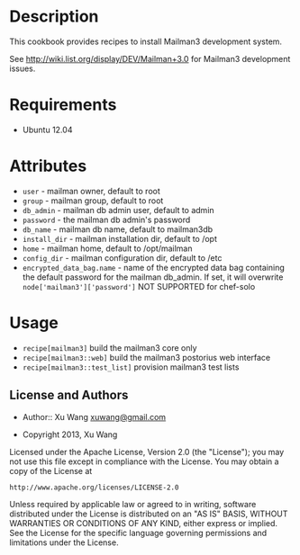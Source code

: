 Description
===========
This cookbook provides recipes to install Mailman3 development system.
  
See http://wiki.list.org/display/DEV/Mailman+3.0 for Mailman3 development issues.

Requirements
============

* Ubuntu 12.04

Attributes
==========

* `user`  - mailman owner, default to root
* `group`	- mailman group, default to root
* `db_admin` - mailman db admin user, default to admin
* `password` - the mailman db admin's password
* `db_name` - mailman db name, default to mailman3db
* `install_dir` - mailman installation dir, default to /opt
* `home` - mailman home, default to /opt/mailman
* `config_dir` - mailman configuration dir, default to /etc
* `encrypted_data_bag.name` - name of the encrypted data bag containing the default password for
													the mailman db_admin. If set, it will overwrite `node['mailman3']['password']`
													NOT SUPPORTED for chef-solo
													

Usage
=====

* `recipe[mailman3]` build the mailman3 core only
* `recipe[mailman3::web]` build the mailman3 postorius web interface
* `recipe[mailman3::test_list]` provision mailman3 test lists


License and Authors
-------------------
* Author:: Xu Wang <xuwang@gmail.com>

* Copyright 2013, Xu Wang

Licensed under the Apache License, Version 2.0 (the "License");
you may not use this file except in compliance with the License.
You may obtain a copy of the License at

    http://www.apache.org/licenses/LICENSE-2.0

Unless required by applicable law or agreed to in writing, software
distributed under the License is distributed on an "AS IS" BASIS,
WITHOUT WARRANTIES OR CONDITIONS OF ANY KIND, either express or implied.
See the License for the specific language governing permissions and
limitations under the License.

